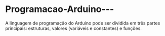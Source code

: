 # Programacao-Arduino---
A linguagem de programação do Arduino pode ser dividida em três partes principais: estruturas, valores (variáveis e constantes) e funções.
